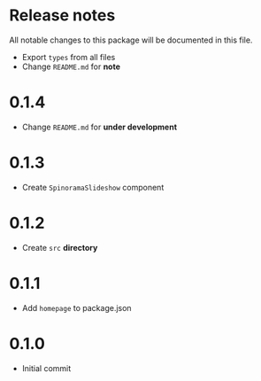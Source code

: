 # Release notes
All notable changes to this package will be documented in this file.

- Export `types` from all files
- Change `README.md` for **note**

# 0.1.4
- Change `README.md` for **under development**

# 0.1.3
- Create `SpinoramaSlideshow` component

# 0.1.2
- Create `src` **directory**

# 0.1.1
- Add `homepage` to package.json

# 0.1.0
- Initial commit
